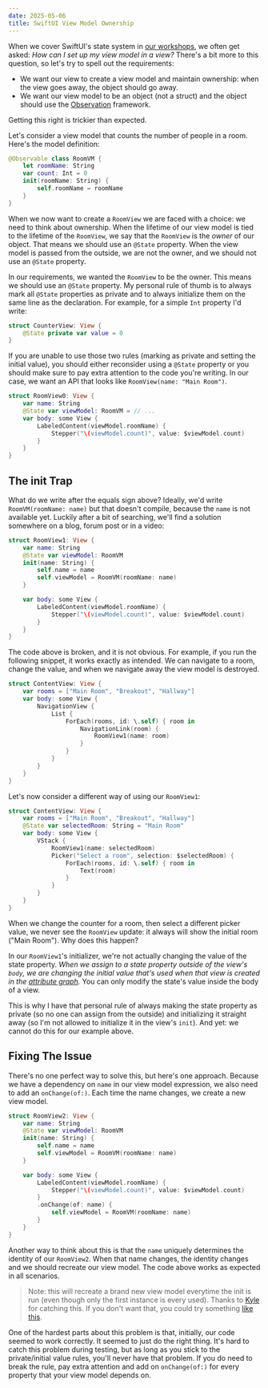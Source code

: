 ```yaml
---
date: 2025-05-06
title: SwiftUI View Model Ownership
---
```


When we cover SwiftUI's state system in [our workshops](https://www.swiftuifieldguide.com/workshops/), we often get asked: *How can I set up my view model in a view?* There's a bit more to this question, so let's try to spell out the requirements:

- We want our view to create a view model and maintain ownership: when the view goes away, the object should go away.
- We want our view model to be an object (not a struct) and the object should use the [Observation](https://developer.apple.com/documentation/observation) framework.

Getting this right is trickier than expected.

Let's consider a view model that counts the number of people in a room. Here's the model definition:

```swift
@Observable class RoomVM {
    let roomName: String
    var count: Int = 0
    init(roomName: String) {
        self.roomName = roomName
    }
}
```

When we now want to create a `RoomView` we are faced with a choice: we need to think about ownership. When the lifetime of our view model is tied to the lifetime of the `RoomView`, we say that the `RoomView` is the *owner* of our object. That means we should use an `@State` property. When the view model is passed from the outside, we are not the owner, and we should not use an `@State` property.

In our requirements, we wanted the `RoomView` to be the owner. This means we should use an `@State` property. My personal rule of thumb is to always mark all `@State` properties as private and to always initialize them on the same line as the declaration. For example, for a simple `Int` property I'd write:

```swift
struct CounterView: View {
    @State private var value = 0
}
```

If you are unable to use those two rules (marking as private and setting the initial value), you should either reconsider using a `@State` property or you should make sure to pay extra attention to the code you're writing. In our case, we want an API that looks like `RoomView(name: "Main Room")`.

```swift
struct RoomView0: View {
    var name: String
    @State var viewModel: RoomVM = // ...
    var body: some View {
        LabeledContent(viewModel.roomName) {
            Stepper("\(viewModel.count)", value: $viewModel.count)
        }
    }
}
```

## The init Trap

What do we write after the equals sign above? Ideally, we'd write `RoomVM(roomName: name)` but that doesn't compile, because the `name` is not available yet. Luckily after a bit of searching, we'll find a solution somewhere on a blog, forum post or in a video:

```swift
struct RoomView1: View {
    var name: String
    @State var viewModel: RoomVM
    init(name: String) {
        self.name = name
        self.viewModel = RoomVM(roomName: name)
    }

    var body: some View {
        LabeledContent(viewModel.roomName) {
            Stepper("\(viewModel.count)", value: $viewModel.count)
        }
    }
}
```

The code above is broken, and it is not obvious. For example, if you run the following snippet, it works exactly as intended. We can navigate to a room, change the value, and when we navigate away the view model is destroyed.

```swift
struct ContentView: View {
    var rooms = ["Main Room", "Breakout", "Hallway"]
    var body: some View {
        NavigationView {
            List {
                ForEach(rooms, id: \.self) { room in
                    NavigationLink(room) {
                        RoomView1(name: room)
                    }
                }
            }
        }
    }
}
```

Let's now consider a different way of using our `RoomView1`:

```swift
struct ContentView: View {
    var rooms = ["Main Room", "Breakout", "Hallway"]
    @State var selectedRoom: String = "Main Room"
    var body: some View {
        VStack {
            RoomView1(name: selectedRoom)
            Picker("Select a room", selection: $selectedRoom) {
                ForEach(rooms, id: \.self) { room in
                    Text(room)
                }
            }
        }
    }
}
```

When we change the counter for a room, then select a different picker value, we never see the `RoomView` update: it always will show the initial room ("Main Room"). Why does this happen?

In our `RoomView1`'s initializer, we're not actually changing the value of the state property. *When we assign to a state property outside of the view's `body`, we are changing the initial value that's used when that view is created in the [attribute graph](https://talk.objc.io/episodes/S01E438-attribute-graph-part-10).* You can only modify the state's value inside the body of a view.

This is why I have that personal rule of always making the state property as private (so no one can assign from the outside) and initializing it straight away (so I'm not allowed to initialize it in the view's `init`). And yet: we cannot do this for our example above. 

## Fixing The Issue

There's no one perfect way to solve this, but here's one approach. Because we have a dependency on `name` in our view model expression, we also need to add an `onChange(of:)`. Each time the name changes, we create a new view model.

```swift
struct RoomView2: View {
    var name: String
    @State var viewModel: RoomVM
    init(name: String) {
        self.name = name
        self.viewModel = RoomVM(roomName: name)
    }

    var body: some View {
        LabeledContent(viewModel.roomName) {
            Stepper("\(viewModel.count)", value: $viewModel.count)
        }
        .onChange(of: name) {
            self.viewModel = RoomVM(roomName: name)
        }
    }
}
```

Another way to think about this is that the `name` uniquely determines the identity of our `RoomView2`. When that name changes, the identity changes and we should recreate our view model. The code above works as expected in all scenarios.

> Note: this will recreate a brand new view model everytime the init is run (even though only the first instance is every used). Thanks to [Kyle](https://m.objc.io/@kyle@mister.computer/114461147374335228) for catching this. If you don't want that, you could try something [like this](https://gist.github.com/chriseidhof/503c48aa9d31e61eaa5348962114442b).

One of the hardest parts about this problem is that, initially, our code seemed to work correctly. It seemed to just do the right thing. It's hard to catch this problem during testing, but as long as you stick to the private/initial value rules, you'll never have that problem. If you do need to break the rule, pay extra attention and add on `onChange(of:)` for every property that your view model depends on.
